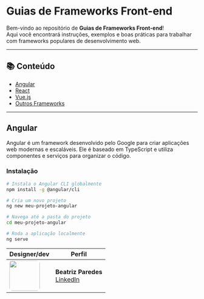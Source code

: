 # Guias de Frameworks Front-end

Bem-vindo ao repositório de **Guias de Frameworks Front-end**!  
Aqui você encontrará instruções, exemplos e boas práticas para trabalhar com frameworks populares de desenvolvimento web.

---

## 📚 Conteúdo

- [Angular](Angular.md)
- [React](#react)
- [Vue.js](#vuejs)
- [Outros Frameworks](#outros-frameworks)

---

## Angular

Angular é um framework desenvolvido pelo Google para criar aplicações web modernas e escaláveis. Ele é baseado em TypeScript e utiliza componentes e serviços para organizar o código.

### Instalação

```bash
# Instala o Angular CLI globalmente
npm install -g @angular/cli

# Cria um novo projeto
ng new meu-projeto-angular

# Navega até a pasta do projeto
cd meu-projeto-angular

# Roda a aplicação localmente
ng serve

````

| Designer/dev | Perfil |
|------------|--------|
| <div style="width:80px; height:80px; overflow:hidden; border-radius:8px;"> <img src="https://github.com/user-attachments/assets/ab3d5f4b-1a84-4660-b6ec-bae496e9dc1a" width="80" style="object-fit:cover;"> </div> | **Beatriz Paredes** <br> [LinkedIn](https://www.linkedin.com/in/beatriz-paredes-do-nascimento-91664a182/) |
